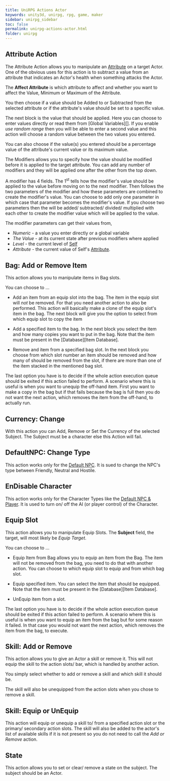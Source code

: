 ```yaml
---
title: UniRPG Actions Actor
keywords: unity3d, unirpg, rpg, game, maker
sidebar: unirpg_sidebar
toc: false
permalink: unirpg-actions-actor.html
folder: unirpg
---
```



[Attribute]: unirpg-database-attribs.html
[Self]: unirpg-actions.html

Attribute Action 
----------------

The Attribute Action allows you to manipulate an [Attribute][] on a target Actor. One of the obvious uses for this action is to subtract a value from an attribute that indicates an Actor's health when something attacks the Actor.

The **Affect Attribute** is which attribute to affect and whether you want to affect the Value, Minimum or Maximum of the Attribute.

You then choose if a value should be Added to or Subtracted from the selected attribute or if the attribute's value should be set to a specific value.

The next block is the value that should be applied. Here you can choose to enter values directly or read them from [Global Variables][]. If you enable *use random range* then you will be able to enter a second value and this action will choose a random value between the two values you entered.

You can also choose if the value(s) you entered should be a percentage value of the attribute's current value or its maximum value.

The Modifiers allows you to specify how the value should be modified before it is applied to the target attribute. You can add any number of modifiers and they will be applied one after the other from the top down.

A modifier has 4 fields. The 1<sup>st</sup> tells how the modifier's value should be applied to the value before moving on to the next modifier. Then follows the two parameters of the modifier and how these parameters are combined to create the modifier's value. You can choose to add only one parameter in which case that parameter becomes the modifier's value. If you choose two parameters then the will be added/ subtracted/ divided/ multiplied with each other to create the modifier value which will be applied to the value.

The modifier parameters can get their values from, 

- *Numeric* - a value you enter directly or a global variable
- *The Value* - at its current state after previous modifiers where applied
- *Level* - the current level of [Self][]
- *Attribute* - the current value of Self's [Attribute][].

Bag: Add or Remove Item 
-----------------------

This action allows you to manipulate items in Bag slots.

You can choose to ...

- Add an item from an equip slot into the bag. The item in the equip slot will *not* be removed. For that you need another action to also be performed. This action will basically make a clone of the equip slot's item in the bag. The next block will give you the option to select from which equip slot to copy the item

- Add a specified item to the bag. In the next block you select the item and how many copies you want to put in the bag. Note that the item must be present in the [Database][Item Database].

- Remove and item from a specified bag slot. In the next block you choose from which slot number an item should be removed and how many of should be removed from the slot, if there are more than one of the item stacked in the mentioned bag slot.

The last option you have is to decide if the whole action execution queue should be exited if this action failed to perform. A scenario where this is useful is when you want to unequip the off-hand item. First you want to make a copy in the bag but if that fails because the bag is full then you do not want the next action, which removes the item from the off-hand, to actually run.

Currency: Change 
----------------

With this action you can Add, Remove or Set the Currency of the selected Subject. The Subject must be a character else this Action will fail.


DefaultNPC: Change Type 
-----------------------

This action works only for the [Default NPC](unirpg-actors-default.html). It is sued to change the NPC's type between Friendly, Neutral and Hostile.

EnDisable Character 
-------------------

This action works only for the Character Types like the [Default NPC & Player](unirpg-actors-default.html). It is used to turn on/ off the AI (or player control) of the Character.

Equip Slot 
----------

This action allows you to manipulate Equip Slots. The **Subject** field, the target, will most likely be *Equip Target*.

You can choose to ...

- Equip Item from Bag allows you to equip an item from the Bag. The item will not be removed from the bag, you need to do that with another action. You can choose to which equip slot to equip and from which bag slot.

- Equip specified item. You can select the item that should be equipped. Note that the item must be present in the [Database][Item Database].

- UnEquip item from a slot.

The last option you have is to decide if the whole action execution queue should be exited if this action failed to perform. A scenario where this is useful is when you want to equip an item from the bag but for some reason it failed. In that case you would not want the next action, which removes the item from the bag, to execute.

Skill: Add or Remove 
--------------------

This action allows you to give an Actor a skill or remove it. This will not equip the skill to the action slots/ bar, which is handled by another action.

You simply select whether to add or remove a skill and which skill it should be.

The skill will also be unequipped from the action slots when you chose to remove a skill.

Skill: Equip or UnEquip 
-----------------------

This action will equip or unequip a skill to/ from a specified action slot or the primary/ secondary action slots. The skill will also be added to the actor's list of available skills if it is not present so you do not need to call the *Add or Remove* action.

State 
-----

This action allows you to set or clear/ remove a state on the subject. The subject should be an Actor.
